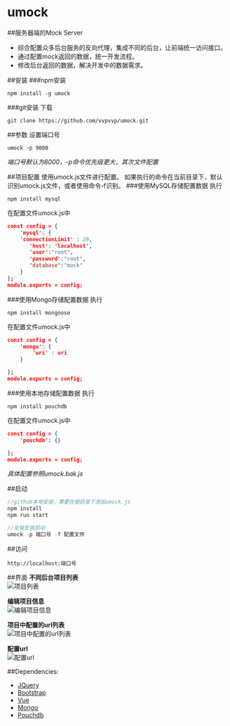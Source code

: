# umock
##服务器端的Mock Server  
- 综合配置众多后台服务的反向代理，集成不同的后台，让前端统一访问接口。  
- 通过配置mock返回的数据，统一开发流程。  
- 修改后台返回的数据，解决开发中的数据需求。  

##安装
###npm安装
```
npm install -g umock
```
###git安装
下载
```
git clone https://github.com/vvpvvp/umock.git
```
##参数
设置端口号
```
umock -p 9000
```
*端口号默认为8000，-p命令优先级更大，其次文件配置*

##项目配置
使用umock.js文件进行配置。
如果执行的命令在当前目录下，默认识别umock.js文件，或者使用命令-f识别。
###使用MySQL存储配置数据
执行
```
npm install mysql
```
在配置文件umock.js中
```json
const config = {
	'mysql': {
	'connectionLimit' : 20,
	   'host': 'localhost',
	   'user':"root",
	   'password':"root",
	   "database":"mock"
	}
};
module.exports = config;
```
###使用Mongo存储配置数据
执行
```
npm install mongoose
```
在配置文件umock.js中
```json
const config = {
    'mongo': {
    	'uri' : uri
    }

};
module.exports = config;
```

###使用本地存储配置数据
执行
```
npm install pouchdb
```
在配置文件umock.js中
```json
const config = {
    'pouchdb': {}

};
module.exports = config;
```

*具体配置参照umock.bak.js*


##启动
```javascript
//github本地安装，需要在根目录下添加umock.js
npm install
npm run start

//全局安装启动
umock -p 端口号 -f 配置文件
```
##访问
```
http://localhost:端口号
```

##界面
**不同后台项目列表**  
![项目列表](https://raw.githubusercontent.com/vvpvvp/umock/master/screen/project.png)

**编辑项目信息**  
![编辑项目信息](https://raw.githubusercontent.com/vvpvvp/umock/master/screen/projectedit.png)

**项目中配置的url列表**  
![项目中配置的url列表](https://raw.githubusercontent.com/vvpvvp/umock/master/screen/mockset.png)

**配置url**  
![配置url](https://raw.githubusercontent.com/vvpvvp/umock/master/screen/mocksetedit.png)

##Dependencies:  
* [JQuery](http://jquery.com/)
* [Bootstrap](http://v3.bootcss.com/)
* [Vue](http://cn.vuejs.org/)
* [Mongo](https://www.mongodb.org/)
* [Pouchdb](https://pouchdb.com/)


